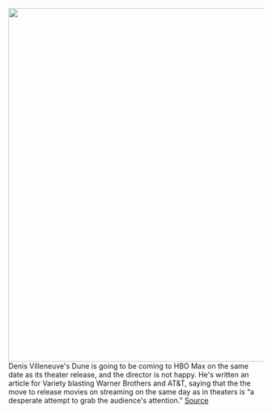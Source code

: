 <img src='https://cdn.vox-cdn.com/thumbor/0n0EW9hjXrzLO99FaCzQFHKRa5s=/0x0:2040x1360/1200x800/filters:focal(857x517:1183x843)/cdn.vox-cdn.com/uploads/chorus_image/image/68494670/acastro_200602_1777_HBOMax_0003.0.0.jpg' width='700px' /><br/>
Denis Villeneuve's Dune is going to be coming to HBO Max on the same date as its theater release, and the director is not happy. He's written an article for Variety blasting Warner Brothers and AT&T, saying that the the move to release movies on streaming on the same day as in theaters is “a desperate attempt to grab the audience's attention.”
<a href='https://www.theverge.com/2020/12/10/22168881/denis-villeneuve-christopher-nolan-anger-hbo-max-streaming-att'> Source <a/>